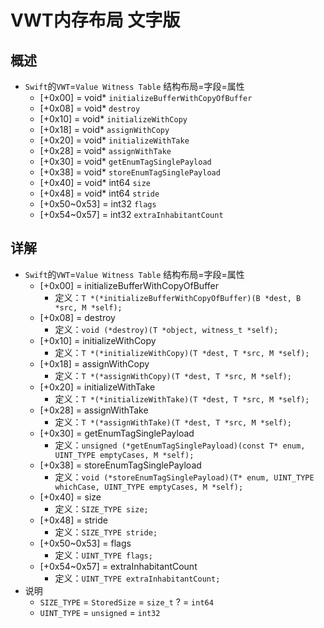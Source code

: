 # VWT内存布局 文字版

## 概述

* `Swift`的`VWT`=`Value Witness Table` 结构布局=字段=属性
  * [+0x00] = void* `initializeBufferWithCopyOfBuffer`
  * [+0x08] = void* `destroy`
  * [+0x10] = void* `initializeWithCopy`
  * [+0x18] = void* `assignWithCopy`
  * [+0x20] = void* `initializeWithTake`
  * [+0x28] = void* `assignWithTake`
  * [+0x30] = void* `getEnumTagSinglePayload`
  * [+0x38] = void* `storeEnumTagSinglePayload`
  * [+0x40] = void* int64 `size`
  * [+0x48] = void* int64 `stride`
  * [+0x50~0x53] = int32 `flags`
  * [+0x54~0x57] = int32 `extraInhabitantCount`

## 详解

* `Swift`的`VWT`=`Value Witness Table` 结构布局=字段=属性
  * [+0x00] = initializeBufferWithCopyOfBuffer
    * 定义：`T *(*initializeBufferWithCopyOfBuffer)(B *dest, B *src, M *self);`
  * [+0x08] = destroy
    * 定义：`void (*destroy)(T *object, witness_t *self);`
  * [+0x10] = initializeWithCopy
    * 定义：`T *(*initializeWithCopy)(T *dest, T *src, M *self);`
  * [+0x18] = assignWithCopy
    * 定义：`T *(*assignWithCopy)(T *dest, T *src, M *self);`
  * [+0x20] = initializeWithTake
    * 定义：`T *(*initializeWithTake)(T *dest, T *src, M *self);`
  * [+0x28] = assignWithTake
    * 定义：`T *(*assignWithTake)(T *dest, T *src, M *self);`
  * [+0x30] = getEnumTagSinglePayload
    * 定义：`unsigned (*getEnumTagSinglePayload)(const T* enum, UINT_TYPE emptyCases, M *self);`
  * [+0x38] = storeEnumTagSinglePayload
    * 定义：`void (*storeEnumTagSinglePayload)(T* enum, UINT_TYPE whichCase, UINT_TYPE emptyCases, M *self);`
  * [+0x40] = size
    * 定义：`SIZE_TYPE size;`
  * [+0x48] = stride
    * 定义：`SIZE_TYPE stride;`
  * [+0x50~0x53] = flags
    * 定义：`UINT_TYPE flags;`
  * [+0x54~0x57] = extraInhabitantCount
    * 定义：`UINT_TYPE extraInhabitantCount;`
* 说明
  * `SIZE_TYPE` = `StoredSize` = `size_t` ? = `int64`
  * `UINT_TYPE` = `unsigned` = `int32`
